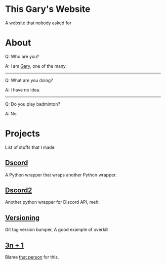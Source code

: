 # This Gary's Website
A website that nobody asked for

# About
Q: Who are you?

A: I am [Gary](https://thisgary.github.io/thisgary), one of the many.

---

Q: What are you doing?

A: I have no idea.

---

Q: Do you play badminton?

A: No.

# Projects
List of stuffs that I made

## [Dscord](https://thisgary.github.io/dscord)
A Python wrapper that wraps another Python wrapper.

## [Dscord2](https://thisgary.github.io/dscord2)
Another python wrapper for Discord API, meh.

## [Versioning](https://thisgary.github.io/versioning)
Git tag version bumper, A good example of overkill.

## [3n + 1](https://thisgary.github.io/tnpo)
Blame [that person](https://github.com/nexitysecond) for this.